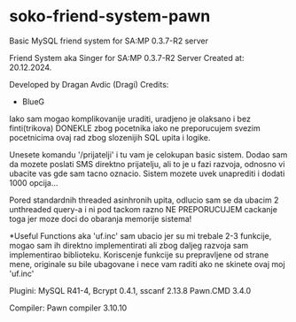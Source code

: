# soko-friend-system-pawn
 Basic MySQL friend system for SA:MP 0.3.7-R2 server

Friend System aka Singer for SA:MP 0.3.7-R2 Server
Created at: 20.12.2024.

Developed by Dragan Avdic (Dragi)
Credits:
- BlueG


Iako sam mogao komplikovanije uraditi, uradjeno je olaksano i bez finti(trikova) DONEKLE zbog pocetnika
iako ne preporucujem svezim pocetnicima ovaj rad zbog slozenijih SQL upita i logike.

Unesete komandu '/prijatelji' i tu vam je celokupan basic sistem. Dodao sam da mozete poslati SMS direktno prijatelju,
ali to je u fazi razvoja, odnosno vi ubacite vas gde sam tacno oznacio. Sistem mozete uvek unaprediti i dodati 1000 opcija...

Pored standardnih threaded asinhronih upita, odlucio sam se da ubacim 2 unthreaded query-a
i ni pod tackom razno NE PREPORUCUJEM cackanje toga jer moze doci do obaranja memorije sistema!


*Useful Functions aka 'uf.inc' sam ubacio jer su mi trebale 2-3 funkcije, mogao sam ih direktno implementirati
ali zbog daljeg razvoja sam implementirao biblioteku. Koriscenje funkcije su prepravljene od strane mene, originale su bile ubagovane
i nece vam raditi ako ne skinete ovaj moj 'uf.inc'

Plugini:
    MySQL R41-4,
    Bcrypt 0.4.1,
    sscanf 2.13.8
    Pawn.CMD 3.4.0

Compiler: Pawn compiler 3.10.10